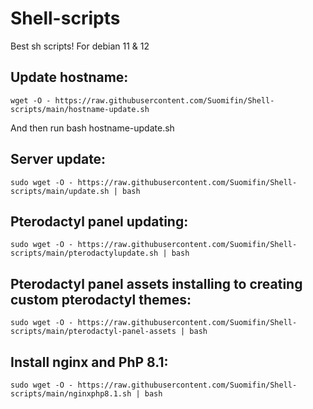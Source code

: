# Shell-scripts
 Best sh scripts! For debian 11 & 12

 
## Update hostname:

```
wget -O - https://raw.githubusercontent.com/Suomifin/Shell-scripts/main/hostname-update.sh
```
And then run bash hostname-update.sh

## Server update:

```
sudo wget -O - https://raw.githubusercontent.com/Suomifin/Shell-scripts/main/update.sh | bash
```

## Pterodactyl panel updating:

```
sudo wget -O - https://raw.githubusercontent.com/Suomifin/Shell-scripts/main/pterodactylupdate.sh | bash
```
## Pterodactyl panel assets installing to creating custom pterodactyl themes:

```
sudo wget -O - https://raw.githubusercontent.com/Suomifin/Shell-scripts/main/pterodactyl-panel-assets | bash
```

## Install nginx and PhP 8.1:

```
sudo wget -O - https://raw.githubusercontent.com/Suomifin/Shell-scripts/main/nginxphp8.1.sh | bash
```
